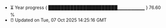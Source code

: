 - ⏳ Year progress { ██████████████████████▁▁▁▁▁▁▁▁ } 76.60 %
- ⏰ Updated on Tue, 07 Oct 2025 14:25:16 GMT

